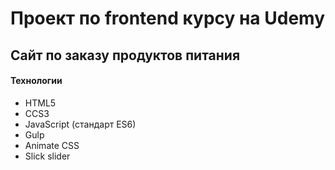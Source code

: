 # Проект по frontend курсу на Udemy

## Сайт по заказу продуктов питания

#### Технологии
+ HTML5
+ CCS3
+ JavaScript (стандарт ES6)
+ Gulp
+ Animate CSS
+ Slick slider
